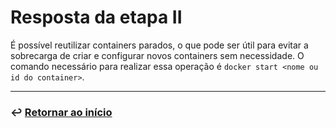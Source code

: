 # Resposta da etapa II
É possível reutilizar containers parados, o que pode ser útil para evitar a sobrecarga de criar e configurar novos containers sem necessidade. O comando necessário para realizar essa operação é `docker start <nome ou id do container>`.

___
### ↩️ [Retornar ao início](../../../README.md)